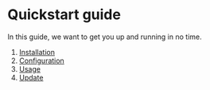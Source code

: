 # Quickstart guide

In this guide, we want to get you up and running in no time.

1. [Installation](installation.md)
2. [Configuration](configuration.md)
3. [Usage](usage.md)
4. [Update](update.md)
